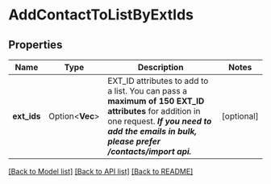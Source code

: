 # AddContactToListByExtIds

## Properties

Name | Type | Description | Notes
------------ | ------------- | ------------- | -------------
**ext_ids** | Option<**Vec<String>**> | EXT_ID attributes to add to a list. You can pass a **maximum of 150 EXT_ID attributes** for addition in one request. **_If you need to add the emails in bulk, please prefer /contacts/import api._**  | [optional]

[[Back to Model list]](../README.md#documentation-for-models) [[Back to API list]](../README.md#documentation-for-api-endpoints) [[Back to README]](../README.md)



